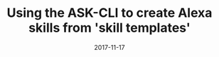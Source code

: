 ---
date: 2017-11-17
title: Using the ASK-CLI to create Alexa skills from 'skill templates'
video_id: NTTmZRHwjQE
description: Use existing skills as templates for creating new skills using the ASK-CLI.
categories:
  - Amazon-Alexa
resources:
  - name: Source code
    link: https://github.com/skilltemplates/
  - name: Dabble Lab
    link: https://dabblelab.com
type: Video
set: skill-templates
set_order: 32
---